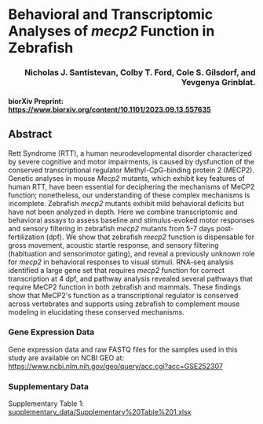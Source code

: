 # Behavioral and Transcriptomic Analyses of _mecp2_ Function in Zebrafish

<h3 align="right">Nicholas J. Santistevan, Colby T. Ford, Cole S. Gilsdorf, and Yevgenya Grinblat.</h3>

#### biorXiv Preprint: https://www.biorxiv.org/content/10.1101/2023.09.13.557635

## Abstract

Rett Syndrome (RTT), a human neurodevelopmental disorder characterized by severe cognitive and motor impairments, is caused by dysfunction of the conserved transcriptional regulator Methyl-CpG-binding protein 2 (MECP2). Genetic analyses in mouse *Mecp2* mutants, which exhibit key features of human RTT, have been essential for deciphering the mechanisms of MeCP2 function; nonetheless, our understanding of these complex mechanisms is incomplete. Zebrafish *mecp2* mutants exhibit mild behavioral deficits but have not been analyzed in depth. Here we combine transcriptomic and behavioral assays to assess baseline and stimulus-evoked motor responses and sensory filtering in zebrafish *mecp2* mutants from 5-7 days post-fertilization (dpf). We show that zebrafish *mecp2* function is dispensable for gross movement, acoustic startle response, and sensory filtering (habituation and sensorimotor gating), and reveal a previously unknown role for *mecp2* in behavioral responses to visual stimuli. RNA-seq analysis identified a large gene set that requires *mecp2* function for correct transcription at 4 dpf, and pathway analysis revealed several pathways that require MeCP2 function in both zebrafish and mammals. These findings show that MeCP2's function as a transcriptional regulator is conserved across vertebrates and supports using zebrafish to complement mouse modeling in elucidating these conserved mechanisms.

### Gene Expression Data

Gene expression data and raw FASTQ files for the samples used in this study are available on NCBI GEO at: https://www.ncbi.nlm.nih.gov/geo/query/acc.cgi?acc=GSE252307

### Supplementary Data

Supplementary Table 1: [supplementary_data/Supplementary%20Table%201.xlsx](supplementary_data/Supplementary%20Table%201.xlsx)